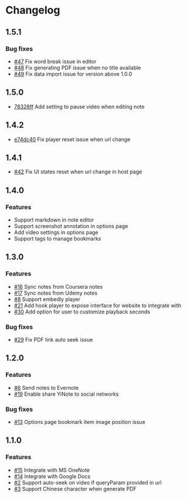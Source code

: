 # Changelog

## 1.5.1

### Bug fixes

- [#47](https://github.com/shuowu/yi-note/issues/47) Fix word break issue in editor
- [#48](https://github.com/shuowu/yi-note/issues/48) Fix generating PDF issue when no title available
- [#49](https://github.com/shuowu/yi-note/issues/49) Fix data import issue for version above 1.0.0

## 1.5.0

- [78328ff](https://github.com/shuowu/yi-note/commit/78328ffd668ae5edbde14b543f01c021a4d06096) Add setting to pause video when editing note

## 1.4.2

- [e74dc40](https://github.com/shuowu/yi-note/commit/e74dc40293b356b80031b77afa0cebc6061d84c7) Fix player reset issue when url change

## 1.4.1

- [#42](https://github.com/shuowu/yi-note/issues/42) Fix UI states reset when url change in host page

## 1.4.0

### Features

- Support markdown in note editor
- Support screenshot annotation in options page
- Add video settings in options page
- Support tags to manage bookmarks

## 1.3.0

### Features

- [#16](https://github.com/shuowu/yi-note/issues/16) Sync notes from Coursera notes
- [#17](https://github.com/shuowu/yi-note/issues/17) Sync notes from Udemy notes
- [#8](https://github.com/shuowu/yi-note/issues/8) Support embedly player
- [#21](https://github.com/shuowu/yi-note/issues/21) Add hook player to expose interface for website to integrate with
- [#30](https://github.com/shuowu/yi-note/issues/30) Add option for user to customize playback seconds

### Bug fixes

- [#29](https://github.com/shuowu/yi-note/issues/29) Fix PDF link auto seek issue

## 1.2.0

### Features

- [#6](https://github.com/shuowu/yi-note/issues/6) Send notes to Evernote
- [#19](https://github.com/shuowu/yi-note/issues/19) Enable share YiNote to social networks

### Bug fixes

- [#13](https://github.com/shuowu/yi-note/issues/13) Options page bookmark item image position issue

## 1.1.0

### Features

- [#15](https://github.com/shuowu/yi-note/issues/15) Integrate with MS OneNote
- [#14](https://github.com/shuowu/yi-note/issues/14) Integrate with Google Docs
- [#2](https://github.com/shuowu/yi-note/issues/2) Support auto-seek on video if queryParam provided in url
- [#3](https://github.com/shuowu/yi-note/pull/3) Support Chinese character when generate PDF

